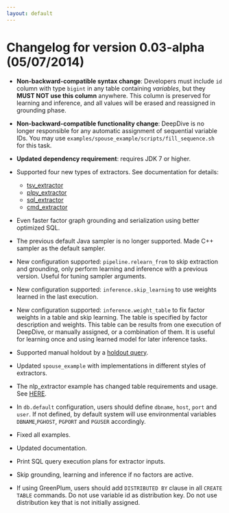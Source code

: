 ```yaml
---
layout: default
---
```


# Changelog for version 0.03-alpha (05/07/2014)

- **Non-backward-compatible syntax change**: Developers must include `id` column with type `bigint` in any table containing *variables*, but they **MUST NOT use this column** anywhere. This column is preserved for learning and inference, and all values will be erased and reassigned in grounding phase.

- **Non-backward-compatible functionality change**: DeepDive is no longer responsible for any automatic assignment of sequential variable IDs. You may use `examples/spouse_example/scripts/fill_sequence.sh` for this task.

- **Updated dependency requirement**: requires JDK 7 or higher. 

- Supported four new types of extractors. See documentation for details:
  - [tsv_extractor](/doc/extractors.html#tsv_extractor)
  - [plpy_extractor](/doc/extractors.html#plpy_extractor)
  - [sql_extractor](/doc/extractors.html#sql_extractor)
  - [cmd_extractor](/doc/extractors.html#cmd_extractor)

- Even faster factor graph grounding and serialization using better optimized SQL.

- The previous default Java sampler is no longer supported. Made C++ sampler as the default sampler. 

- New configuration supported: `pipeline.relearn_from` to skip extraction and grounding, only perform learning and inference with a previous version. Useful for tuning sampler arguments.

- New configuration supported: `inference.skip_learning` to use weights learned in the last execution.

- New configuration supported: `inference.weight_table` to fix factor weights in a table and skip learning. The table is specified by factor description and weights. This table can be results from one execution of DeepDive, or manually assigned, or a combination of them. It is useful for learning once and using learned model for later inference tasks.

- Supported manual holdout by a [holdout query](/doc/calibration.html#custom_holdout).

- Updated `spouse_example` with implementations in different styles of extractors.

- The nlp_extractor example has changed table requirements and usage. See [HERE](/doc/walkthrough.html#nlp_extractor).

- In `db.default` configuration, users should define `dbname`, `host`, `port` and `user`. If not defined, by default system will use environmental variables `DBNAME`,`PGHOST`, `PGPORT` and `PGUSER` accordingly.

- Fixed all examples.
- Updated documentation.
- Print SQL query execution plans for extractor inputs.
- Skip grounding, learning and inference if no factors are active.
- If using GreenPlum, users should add `DISTRIBUTED BY` clause in all `CREATE TABLE` commands. Do not use variable id as distribution key. Do not use distribution key that is not initially assigned.
